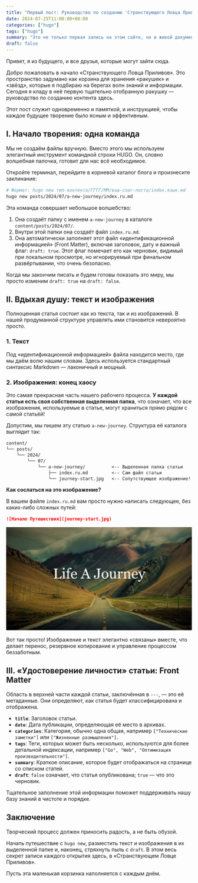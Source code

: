 ```yaml
---
title: "Первый пост: Руководство по созданию 'Странствующего Ловца Приливов'"
date: 2024-07-25T11:00:00+08:00
categories: ["hugo"]
tags: ["hugo"]
summary: "Это не только первая запись на этом сайте, но и живой документ о том, как добавлять новые посты и изображения — план для нашего будущего творческого процесса."
draft: false
---
```


Привет, я из будущего, и все друзья, которые могут зайти сюда.

Добро пожаловать в начало «Странствующего Ловца Приливов». Это пространство задумано как корзина для хранения «ракушек» и «звёзд», которые я подбираю на берегах волн знаний и информации. Сегодня я кладу в неё первую тщательно отобранную ракушку — руководство по созданию контента здесь.

Этот пост служит одновременно и памяткой, и инструкцией, чтобы каждое будущее творение было ясным и эффективным.

## I. Начало творения: одна команда

Мы не создаём файлы вручную. Вместо этого мы используем элегантный инструмент командной строки HUGO. Он, словно волшебная палочка, готовит для нас всё необходимое.

Откройте терминал, перейдите в корневой каталог блога и произнесите заклинание:

```bash
# Формат: hugo new тип-контента/ГГГГ/ММ/ваш-слаг-поста/index.язык.md
hugo new posts/2024/07/a-new-journey/index.ru.md
```

Эта команда совершает небольшое волшебство:

1.  Она создаёт папку с именем `a-new-journey` в каталоге `content/posts/2024/07/`.
2.  Внутри этой папки она создаёт файл `index.ru.md`.
3.  Она автоматически заполняет этот файл «идентификационной информацией» (Front Matter), включая заголовок, дату и важный флаг: `draft: true`. Этот флаг помечает его как черновик, видимый при локальном просмотре, но игнорируемый при финальном развёртывании, что очень безопасно.

Когда мы закончим писать и будем готовы показать это миру, мы просто изменим `draft: true` на `draft: false`.

## II. Вдыхая душу: текст и изображения

Полноценная статья состоит как из текста, так и из изображений. В нашей продуманной структуре управлять ими становится невероятно просто.

### 1. Текст

Под «идентификационной информацией» файла находится место, где мы даём волю нашим словам. Здесь используется стандартный синтаксис Markdown — лаконичный и мощный.

### 2. Изображения: конец хаосу

Это самая прекрасная часть нашего рабочего процесса. **У каждой статьи есть своя собственная выделенная папка**, что означает, что все изображения, используемые в статье, могут храниться прямо рядом с самой статьёй!

Допустим, мы пишем эту статью `a-new-journey`. Структура её каталога выглядит так:

```
content/
└── posts/
    └── 2024/
        └── 07/
            └── a-new-journey/          <-- Выделенная папка статьи
                ├── index.ru.md         <-- Сам файл статьи
                └── journey-start.jpg   <-- Сопутствующее изображение!
```

**Как сослаться на это изображение?**

В вашем файле `index.ru.md` вам просто нужно написать следующее, без каких-либо сложных путей:

```markdown
![Начало Путешествия](journey-start.jpg)
```

![Начало Путешествия](journey-start.jpg)

Вот так просто! Изображение и текст элегантно «связаны» вместе, что делает перенос, резервное копирование и управление процессом беззаботным.

## III. «Удостоверение личности» статьи: Front Matter

Область в верхней части каждой статьи, заключённая в `---`, — это её метаданные. Они определяют, как статья будет классифицирована и отображена.

-   **`title`**: Заголовок статьи.
-   **`date`**: Дата публикации, определяющая её место в архивах.
-   **`categories`**: Категория, обычно одна общая, например `["Технические заметки"]` или `["Жизненные размышления"]`.
-   **`tags`**: Теги, которых может быть несколько, используются для более детальной индексации, например `["Go", "Web", "Оптимизация производительности"]`.
-   **`summary`**: Краткое описание, которое будет отображаться на странице со списком статей.
-   **`draft`**: `false` означает, что статья опубликована; `true` — что это черновик.

Тщательное заполнение этой информации поможет поддерживать нашу базу знаний в чистоте и порядке.

## Заключение

Творческий процесс должен приносить радость, а не быть обузой.

Начать путешествие с `hugo new`, разместить текст и изображения в их выделенной папке и, наконец, стряхнуть пыль с `draft`. В этом весь секрет записи каждого открытия здесь, в «Странствующем Ловце Приливов».

Пусть эта маленькая корзинка наполняется с каждым днём.